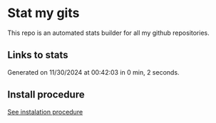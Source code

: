 # Stat my gits

This repo is an automated stats builder for all my github repositories.

## Links to stats


Generated on 11/30/2024 at 00:42:03 in 0 min, 2 seconds.

## Install procedure

[See instalation procedure](./src/install.md)
